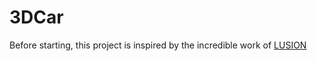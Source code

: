 # 3DCar

Before starting, this project is inspired by the incredible work of [LUSION](https://lusion.co/work/gemini)
